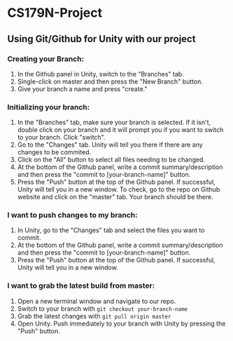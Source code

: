 # CS179N-Project
## Using Git/Github for Unity with our project
### Creating your Branch:
1. In the Github panel in Unity, switch to the "Branches" tab. 
2. Single-click on master and then press the "New Branch" button. 
3. Give your branch a name and press "create."

### Initializing your branch:
1. In the "Branches" tab, make sure your branch is selected. If it isn't, double click on your branch and it will prompt you if you want to switch to your branch. Click "switch".
2. Go to the "Changes" tab. Unity will tell you there if there are any changes to be commited.
3. Click on the "All" button to select all files needing to be changed.
4. At the bottom of the Github panel, write a commit summary/description and then press the "commit to \[your-branch-name]\" button.
5. Press the "Push" button at the top of the Github panel. If successful, Unity will tell you in a new window. To check, go to the repo on Github website and click on the "master" tab. Your branch should be there.

### I want to push changes to my branch:
1. In Unity, go to the "Changes" tab and select the files you want to commit.
2. At the bottom of the Github panel, write a commit summary/description and then press the "commit to \[your-branch-name]\" button.
3. Press the "Push" button at the top of the Github panel. If successful, Unity will tell you in a new window.

### I want to grab the latest build from master:
1. Open a new terminal window and navigate to our repo.
2. Switch to your branch with
`git checkout your-branch-name`
3. Grab the latest changes with
`git pull origin master`
4. Open Unity. Push immediately to your branch with Unity by pressing the "Push" button.
